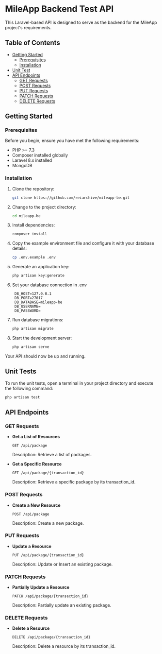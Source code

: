 # MileApp Backend Test API

This Laravel-based API is designed to serve as the backend for the MileApp project's requirements.

## Table of Contents

- [Getting Started](#getting-started)
  - [Prerequisites](#prerequisites)
  - [Installation](#installation)
- [Unit Test](#unit-tests)
- [API Endpoints](#api-endpoints)
  - [GET Requests](#get-requests)
  - [POST Requests](#post-requests)
  - [PUT Requests](#put-requests)
  - [PATCH Requests](#patch-requests)
  - [DELETE Requests](#delete-requests)

## Getting Started

### Prerequisites

Before you begin, ensure you have met the following requirements:

- PHP >= 7.3
- Composer installed globally
- Laravel 8.x installed
- MongoDB

### Installation

1. Clone the repository:

   ```bash
   git clone https://github.com/reiarchive/mileapp-be.git
   ```

2. Change to the project directory:

   ```bash
   cd mileapp-be
   ```

3. Install dependencies:

   ```bash
   composer install
   ```

4. Copy the example environment file and configure it with your database details:

   ```bash
   cp .env.example .env
   ```

5. Generate an application key:

   ```bash
   php artisan key:generate
   ```
6. Set your database connection in .env

   ```DB_CONNECTION=mongodb
    DB_HOST=127.0.0.1
    DB_PORT=27017
    DB_DATABASE=mileapp-be
    DB_USERNAME=
    DB_PASSWORD=
   ```
7. Run database migrations:

   ```bash
   php artisan migrate
   ```

8. Start the development server:

   ```bash
   php artisan serve
   ```

Your API should now be up and running.

## Unit Tests

To run the unit tests, open a terminal in your project directory and execute the following command:

```bash
php artisan test
```

## API Endpoints

### GET Requests

- **Get a List of Resources**

  ```
  GET /api/package
  ```

  Description: Retrieve a list of packages.

- **Get a Specific Resource**

  ```
  GET /api/package/{transaction_id}
  ```

  Description: Retrieve a specific package by its transaction_id.

### POST Requests

- **Create a New Resource**

  ```
  POST /api/package
  ```

  Description: Create a new package.

### PUT Requests

- **Update a Resource**

  ```
  PUT /api/package/{transaction_id}
  ```

  Description: Update or Insert an existing package.

### PATCH Requests

- **Partially Update a Resource**

  ```
  PATCH /api/package/{transaction_id}
  ```

  Description: Partially update an existing package.

### DELETE Requests

- **Delete a Resource**

  ```
  DELETE /api/package/{transaction_id}
  ```

  Description: Delete a resource by its transaction_id.
